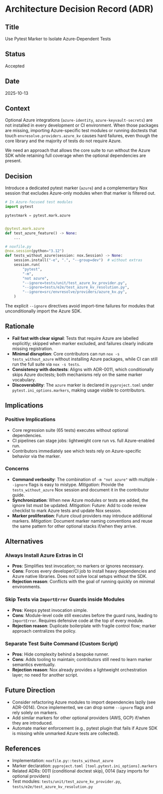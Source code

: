 # Architecture Decision Record (ADR)

## Title

Use Pytest Marker to Isolate Azure-Dependent Tests

## Status

Accepted

## Date

2025-10-13

## Context

Optional Azure integrations (`azure-identity`, `azure-keyvault-secrets`) are not installed in every development or CI environment. When those packages are missing, importing Azure-specific test modules or running doctests that touch `envresolve.providers.azure_kv` causes hard failures, even though the core library and the majority of tests do not require Azure.

We need an approach that allows the core suite to run without the Azure SDK while retaining full coverage when the optional dependencies are present.

## Decision

Introduce a dedicated pytest marker (`azure`) and a complementary Nox session that excludes Azure-only modules when that marker is filtered out.

```python
# In Azure-focused test modules
import pytest

pytestmark = pytest.mark.azure


@pytest.mark.azure
def test_azure_feature() -> None:
    ...
```

```python
# noxfile.py
@nox.session(python="3.12")
def tests_without_azure(session: nox.Session) -> None:
    session.install("-e", ".", "--group=dev")  # without extras
    session.run(
        "pytest",
        "-m",
        "not azure",
        "--ignore=tests/unit/test_azure_kv_provider.py",
        "--ignore=tests/e2e/test_azure_kv_resolution.py",
        "--ignore=src/envresolve/providers/azure_kv.py",
    )
```

The explicit `--ignore` directives avoid import-time failures for modules that unconditionally import the Azure SDK.

## Rationale

- **Fail fast with clear signal**: Tests that require Azure are labelled explicitly; skipped when marker excluded, and failures clearly indicate missing registration.
- **Minimal disruption**: Core contributors can run `nox -s tests_without_azure` without installing Azure packages, while CI can still run the full suite via `nox -s tests`.
- **Consistency with doctests**: Aligns with ADR-0011, which conditionally skips Azure doctests; both mechanisms rely on the same marker vocabulary.
- **Discoverability**: The `azure` marker is declared in `pyproject.toml` under `pytest.ini_options.markers`, making usage visible to contributors.

## Implications

### Positive Implications

- Core regression suite (65 tests) executes without optional dependencies.
- CI pipelines can stage jobs: lightweight core run vs. full Azure-enabled run.
- Contributors immediately see which tests rely on Azure-specific behavior via the marker.

### Concerns

- **Command verbosity**: The combination of `-m "not azure"` with multiple `--ignore` flags is easy to mistype. *Mitigation*: Provide the `tests_without_azure` Nox session and document it in the contributor guide.
- **Synchronization**: When new Azure modules or tests are added, the ignore list must be updated. *Mitigation*: Future: Add to code review checklist to mark Azure tests and update Nox session.
- **Marker proliferation**: Future cloud providers may introduce additional markers. *Mitigation*: Document marker naming conventions and reuse the same pattern for other optional stacks if/when they arrive.

## Alternatives

### Always Install Azure Extras in CI

- **Pros**: Simplifies test invocation; no markers or ignores necessary.
- **Cons**: Forces every developer/CI job to install heavy dependencies and Azure native libraries. Does not solve local setups without the SDK.
- **Rejection reason**: Conflicts with the goal of running quickly on minimal environments.

### Skip Tests via `ImportError` Guards inside Modules

- **Pros**: Keeps pytest invocation simple.
- **Cons**: Module-level code still executes before the guard runs, leading to `ImportError`. Requires defensive code at the top of every module.
- **Rejection reason**: Duplicate boilerplate with fragile control flow; marker approach centralizes the policy.

### Separate Test Suite Command (Custom Script)

- **Pros**: Hide complexity behind a bespoke runner.
- **Cons**: Adds tooling to maintain; contributors still need to learn marker semantics eventually.
- **Rejection reason**: Nox already provides a lightweight orchestration layer; no need for another script.

## Future Direction

- Consider refactoring Azure modules to import dependencies lazily (see ADR-0014). Once implemented, we can drop some `--ignore` flags and rely solely on markers.
- Add similar markers for other optional providers (AWS, GCP) if/when they are introduced.
- Automate marker enforcement (e.g., pytest plugin that fails if Azure SDK is missing while unmarked Azure tests are collected).

## References

- Implementation: `noxfile.py::tests_without_azure`
- Marker declaration: `pyproject.toml [tool.pytest.ini_options].markers`
- Related ADRs: 0011 (conditional doctest skip), 0014 (lazy imports for optional providers)
- Test modules: `tests/unit/test_azure_kv_provider.py`, `tests/e2e/test_azure_kv_resolution.py`

